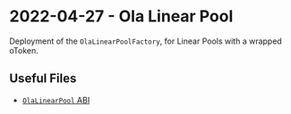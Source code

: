 # 2022-04-27 - Ola Linear Pool

Deployment of the `OlaLinearPoolFactory`, for Linear Pools with a wrapped oToken.

## Useful Files

<!-- 
TODO: Add deployment files
- [Ethereum mainnet addresses](./output/mainnet.json)
- [Polygon mainnet addresses](./output/polygon.json)
- [Arbitrum mainnet address](./output/arbitrum.json) 
- -->
- [`OlaLinearPool` ABI](./abi/OlaLinearPool.json)
